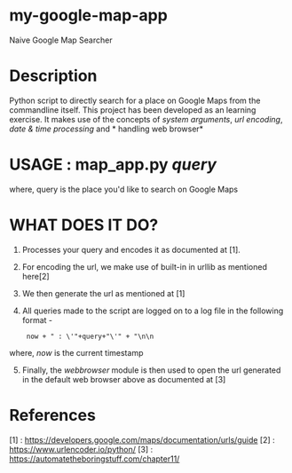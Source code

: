 # my-google-map-app
Naive Google Map Searcher

# Description
Python script to directly search for a place on Google Maps from the commandline itself. This project has been developed as an learning exercise. It makes use of the concepts of *system arguments*, *url encoding*, *date & time processing* and * handling web browser*

# USAGE : map_app.py _query_

where, query is the place you'd like to search on Google Maps

# WHAT DOES IT DO?

1. Processes your query and encodes it as documented at [1].

2. For encoding the url, we make use of built-in in urllib as mentioned here[2]

3. We then generate the url as mentioned at [1]

4. All queries made to the script are logged on to a log file in the following format - 

        now + " : \'"+query+"\'" + "\n\n

where, *now* is the current timestamp

5. Finally, the *webbrowser* module is then used to open the url generated in the default web browser above as documented at [3]

# References

[1] : https://developers.google.com/maps/documentation/urls/guide
[2] : https://www.urlencoder.io/python/
[3] : https://automatetheboringstuff.com/chapter11/

